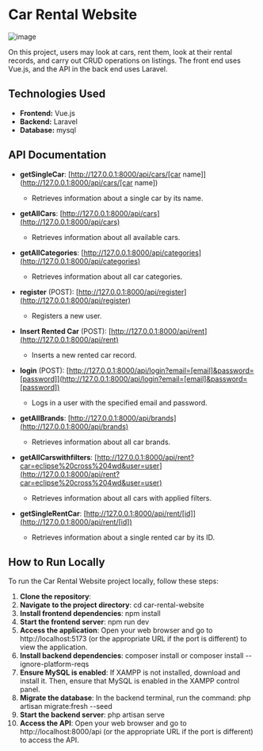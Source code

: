 # Car Rental Website

![image](https://github.com/Kv0nzee/car_rental/assets/62888962/af9616d8-a36f-4cf9-b7b9-56ef41194202)


On this project, users may look at cars, rent them, look at their rental records, and carry out CRUD operations on listings. The front end uses Vue.js, and the API in the back end uses Laravel.

## Technologies Used

- **Frontend:** Vue.js
- **Backend:** Laravel
- **Database:** mysql

## API Documentation

- **getSingleCar**: [http://127.0.0.1:8000/api/cars/[car name]](http://127.0.0.1:8000/api/cars/[car name])
  - Retrieves information about a single car by its name.

- **getAllCars**: [http://127.0.0.1:8000/api/cars](http://127.0.0.1:8000/api/cars)
  - Retrieves information about all available cars.

- **getAllCategories**: [http://127.0.0.1:8000/api/categories](http://127.0.0.1:8000/api/categories)
  - Retrieves information about all car categories.

- **register** (POST): [http://127.0.0.1:8000/api/register](http://127.0.0.1:8000/api/register)
  - Registers a new user.

- **Insert Rented Car** (POST): [http://127.0.0.1:8000/api/rent](http://127.0.0.1:8000/api/rent)
  - Inserts a new rented car record.

- **login** (POST): [http://127.0.0.1:8000/api/login?email=[email]&password=[password]](http://127.0.0.1:8000/api/login?email=[email]&password=[password])
  - Logs in a user with the specified email and password.

- **getAllBrands**: [http://127.0.0.1:8000/api/brands](http://127.0.0.1:8000/api/brands)
  - Retrieves information about all car brands.

- **getAllCarswithfilters**: [http://127.0.0.1:8000/api/rent?car=eclipse%20cross%204wd&user=user](http://127.0.0.1:8000/api/rent?car=eclipse%20cross%204wd&user=user)
  - Retrieves information about all cars with applied filters.

- **getSingleRentCar**: [http://127.0.0.1:8000/api/rent/[id]](http://127.0.0.1:8000/api/rent/[id])
  - Retrieves information about a single rented car by its ID.


## How to Run Locally

To run the Car Rental Website project locally, follow these steps:

1. **Clone the repository**:
2. **Navigate to the project directory**: cd car-rental-website
3. **Install frontend dependencies**: npm install
4. **Start the frontend server**: npm run dev
5.  **Access the application**: Open your web browser and go to http://localhost:5173  (or the appropriate URL if the port is different) to view the application.
6. **Install backend dependencies**: composer install or composer install --ignore-platform-reqs
7. **Ensure MySQL is enabled**: If XAMPP is not installed, download and install it. Then, ensure that MySQL is enabled in the XAMPP control panel.
8. **Migrate the database**: In the backend terminal, run the command: php artisan migrate:fresh --seed
9. **Start the backend server**: php artisan serve
10. **Access the API**: Open your web browser and go to http://localhost:8000/api  (or the appropriate URL if the port is different) to access the API.
